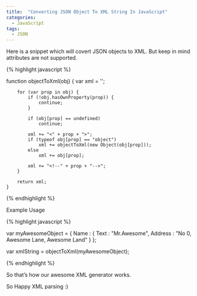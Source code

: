```yaml
---
title:  "Converting JSON Object To XML String In JavaScript"
categories:
  - JavaScript
tags:
  - JSON
---
```

Here is a snippet which will covert JSON objects to XML. But keep in mind attributes are not supported.

{% highlight javascript %}

function objectToXml(obj) {
        var xml = '';

        for (var prop in obj) {
            if (!obj.hasOwnProperty(prop)) {
                continue;
            }

            if (obj[prop] == undefined)
                continue;

            xml += "<" + prop + ">";
            if (typeof obj[prop] == "object")
                xml += objectToXml(new Object(obj[prop]));
            else
                xml += obj[prop];

            xml += "<!--" + prop + "-->";
        }

        return xml;
    }

{% endhighlight %}

Example Usage

{% highlight javascript %}

 var myAwesomeObject = {
     Name : {
         Text : "Mr.Awesome",
         Address : "No 0, Awesome Lane, Awesome Land"
     }
};

var xmlString = objectToXml(myAwesomeObject);

{% endhighlight %}

So that’s how our awesome XML generator works.

So Happy XML parsing :)
